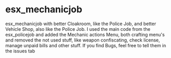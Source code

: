 # esx_mechanicjob

esx_mechanicjob with better Cloakroom, like the Police Job, and better Vehicle Shop, also like the Police Job. 
I used the main code from the esx_policejob and added the Mechanic actions Menu, both crafting menu's and removed the not used stuff, like weapon confiscating, check license, manage unpaid bills and other stuff. 
If you find Bugs, feel free to tell them in the issues tab 
